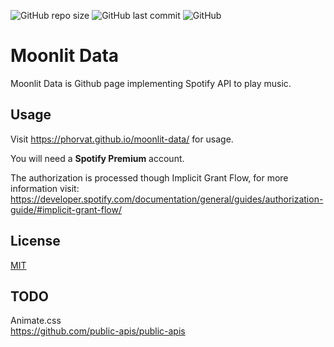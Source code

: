 <p align="left">
<img alt="GitHub repo size" src="https://img.shields.io/github/repo-size/phorvat/moonlit-data">
<img alt="GitHub last commit" src="https://img.shields.io/github/last-commit/phorvat/moonlit-data">
<img alt="GitHub" src="https://img.shields.io/github/license/phorvat/moonlit-data">
</p>

# Moonlit Data

Moonlit Data is Github page implementing Spotify API to play music.

## Usage


Visit  <a href="https://phorvat.github.io/moonlit-data/" >https://phorvat.github.io/moonlit-data/ for usage.

You will need a **Spotify Premium** account.

The authorization is processed though Implicit Grant Flow, for more information visit:
<a href="https://developer.spotify.com/documentation/general/guides/authorization-guide/#implicit-grant-flow">https://developer.spotify.com/documentation/general/guides/authorization-guide/#implicit-grant-flow/


## License
[MIT](https://choosealicense.com/licenses/mit/)

## TODO
Animate.css \
https://github.com/public-apis/public-apis